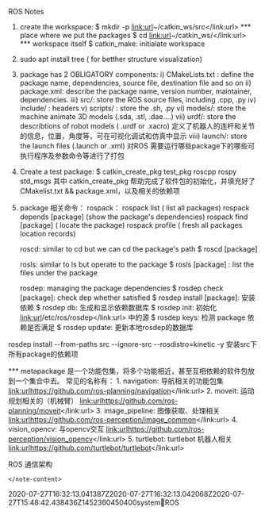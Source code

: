<bold>ROS Notes</bold>

1. create the workspace:
   $ mkdir -p <link:url>~/catkin_ws/src</link:url>
 *** place where we put the packages
   $ cd <link:url>~/catkin_ws/</link:url>
 *** workspace itself
   $ catkin_make: initialate workspace 
   
2. sudo apt install tree 
	( for betther structure visualization)

3. package has 2 OBLIGATORY components:
    i) <bold>CMakeLists.txt</bold> : define the package name, dependencies, source file, destination file and so on 
    ii) <bold>package.xml</bold>:     describe the package name, version number, maintainer, dependencies.
    iii) src/:   store the ROS source files, including .cpp, .py
    iv) include/ :   headers
    v)  scripts/ : store the .sh, .py
    vi)  models/: store the machine animate 3D models (.sda, .stl, .dae....)
    vii) <bold>urdf</bold>/:  store the describtions of robot models ( .urdf or .xacro) 定义了机器人的连杆和关节的信息，位置，角度等，可在可视化调试和仿真中显示
    viii) <bold>launch</bold>/: store the launch files (.launch or .xml) 对ROS 需要运行哪些package下的哪些可执行程序及参数命令等进行了打包
	
4. Create a test package:
	$  catkin_create_pkg test_pkg roscpp rospy std_msgs
	其中 <highlight>catkin_create_pkg</highlight> 帮助完成了软件包的初始化，并填充好了CMakelist.txt &amp;&amp; package.xml，以及相关的依赖项

5.  package 相关命令：
     <bold>rospack</bold>： rospack list ( list all packages)
		     rospack depends [package] (show the package's dependencies)
                    rospack find [package] ( locate the package)
                    rospack profile ( fresh all packages location records)
   
     <bold>roscd</bold>: similar to cd but we can cd the package's path
		$ roscd [package]
 
     <bold>rosls</bold>: similar to ls but operate to the package 
     		$ rosls [package] : list the files under the package

     <bold>rosdep</bold>:  managing the package dependencies
	  	$ rosdep check [package]: check dep whether satisfied
		$ rosdep install [package]: 安装依赖
		$ rosdep db: 生成和显示依赖数据库
		$ rosdep init: 初始化 <link:url>/etc/ros/rosdep</link:url> 中的源
		$ rosdep keys: 检测 package 依赖是否满足
		$ rosdep update: 更新本地rosdep的数据库

<italic><highlight>rosdep install --from-paths src --ignore-src --rosdistro=kinetic -y	 </highlight></italic> 安装src下所有package的依赖项


*** metapackage 是一个功能包集，将多个功能相近，甚至互相依赖的软件包放到一个集合中去。
	常见的名称有：
	1. navigation: 导航相关的功能包集 <link:url>https://github.com/ros-planning/navigation</link:url>
	2. moveit: 运动规划相关的（机械臂） <link:url>https://github.com/ros-planning/moveit</link:url>
	3. image_pipeline: 图像获取、处理相关 <link:url>https://github.com/ros-perception/image_common</link:url>
	4. vision_opencv: 与opencv交互 <link:url>https://github.com/ros-perception/vision_opencv</link:url>
	5. turtlebot: turtlebot 机器人相关 <link:url>https://github.com/turtlebot/turtlebot</link:url>



ROS 通信架构



     


	</note-content>
</text><last-change-date>2020-07-27T16:32:13.041387Z</last-change-date><last-metadata-change-date>2020-07-27T16:32:13.042068Z</last-metadata-change-date><create-date>2020-07-27T15:48:42.438436Z</create-date><cursor-position>145</cursor-position><selection-bound-position>2360</selection-bound-position><width>450</width><height>400</height><tags><tag>system:notebook:ROS</tag></tags></note>

